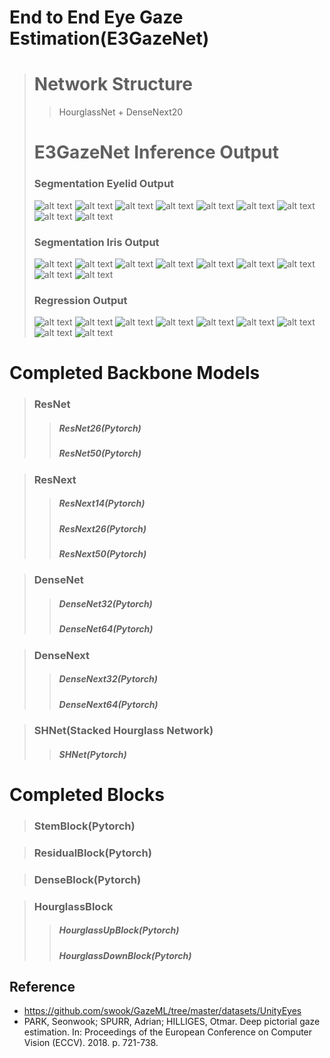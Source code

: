 # End to End Eye Gaze Estimation(E3GazeNet)
>   #   Network Structure
>   >   HourglassNet + DenseNext20
>
>   # E3GazeNet Inference Output
>   ### Segmentation Eyelid Output
>   ![alt text](imgs/gaze/20210816095528_eyelid_seg_img.jpg)
>   ![alt text](imgs/gaze/20210816095721_eyelid_seg_img.jpg)
>   ![alt text](imgs/gaze/20210816095436_eyelid_seg_img.jpg)
>   ![alt text](imgs/gaze/20210816095711_eyelid_seg_img.jpg)
>   ![alt text](imgs/gaze/20210816234424_eyelid_seg_img.jpg)
>   ![alt text](imgs/gaze/20210816095712_eyelid_seg_img.jpg)
>   ![alt text](imgs/gaze/20210816100626_eyelid_seg_img.jpg)
>   ![alt text](imgs/gaze/20210816100631_eyelid_seg_img.jpg)
>   ![alt text](imgs/gaze/20210816100056_eyelid_seg_img.jpg)
> 
>   ### Segmentation Iris Output
>   ![alt text](imgs/gaze/20210816095528_iris_seg_img.jpg)
>   ![alt text](imgs/gaze/20210816095721_iris_seg_img.jpg)
>   ![alt text](imgs/gaze/20210816095436_iris_seg_img.jpg)
>   ![alt text](imgs/gaze/20210816095711_iris_seg_img.jpg)
>   ![alt text](imgs/gaze/20210816234424_iris_seg_img.jpg)
>   ![alt text](imgs/gaze/20210816095712_iris_seg_img.jpg)
>   ![alt text](imgs/gaze/20210816100626_iris_seg_img.jpg)
>   ![alt text](imgs/gaze/20210816100631_iris_seg_img.jpg)
>   ![alt text](imgs/gaze/20210816100056_iris_seg_img.jpg)
> 
>   ### Regression Output
>   ![alt text](imgs/gaze/20210816095528_result.jpg)
>   ![alt text](imgs/gaze/20210816095721_result.jpg)
>   ![alt text](imgs/gaze/20210816095436_result.jpg)
>   ![alt text](imgs/gaze/20210816095711_result.jpg)
>   ![alt text](imgs/gaze/20210816234424_result.jpg)
>   ![alt text](imgs/gaze/20210816095712_result.jpg)
>   ![alt text](imgs/gaze/20210816100626_result.jpg)
>   ![alt text](imgs/gaze/20210816100631_result.jpg)
>   ![alt text](imgs/gaze/20210816100056_result.jpg)

# Completed Backbone Models
> ### ResNet
>   > ##### ResNet26(Pytorch)
>   > ##### ResNet50(Pytorch)

> ### ResNext
>   > ##### ResNext14(Pytorch)
>   > ##### ResNext26(Pytorch)
>   > ##### ResNext50(Pytorch)

> ### DenseNet
>   > ##### DenseNet32(Pytorch)
>   > ##### DenseNet64(Pytorch)

> ### DenseNext
>   > ##### DenseNext32(Pytorch)
>   > ##### DenseNext64(Pytorch)

> ### SHNet(Stacked Hourglass Network)
>   >   ##### SHNet(Pytorch)

# Completed Blocks
> ### StemBlock(Pytorch)

> ### ResidualBlock(Pytorch)

> ### DenseBlock(Pytorch)

> ### HourglassBlock
>   > ##### HourglassUpBlock(Pytorch)
>   > ##### HourglassDownBlock(Pytorch)

## Reference
*   https://github.com/swook/GazeML/tree/master/datasets/UnityEyes
*   PARK, Seonwook; SPURR, Adrian; HILLIGES, Otmar. Deep pictorial gaze estimation. In: Proceedings of the European Conference on Computer Vision (ECCV). 2018. p. 721-738.